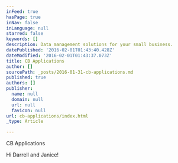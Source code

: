 ```yaml
---
inFeed: true
hasPage: true
inNav: false
inLanguage: null
starred: false
keywords: []
description: Data management solutions for your small business.
datePublished: '2016-02-01T01:43:40.428Z'
dateModified: '2016-02-01T01:43:37.073Z'
title: CB Applications
author: []
sourcePath: _posts/2016-01-31-cb-applications.md
published: true
authors: []
publisher:
  name: null
  domain: null
  url: null
  favicon: null
url: cb-applications/index.html
_type: Article

---
```

CB Applications 

Hi Darrell and Janice!